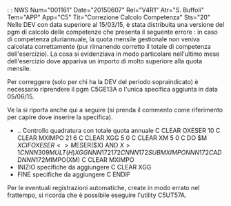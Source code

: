  :  : NWS Num="001161" Date="20150607" Rel="V4R1" Atr="S. Buffoli" Tem="APP" App="C5" Tit="Correzione Calcolo Competenza" Sts="20"
Nelle DEV con data superiore al 15/03/15, è stata distribuita una versione del pgm di calcolo delle
competenze che presenta il seguente errore :  in caso di competenza pluriannuale, la quota mensile gestionale non veniva calcolata correttamente (pur rimanendo corretto il totale di competenza dell'esercizio). La cosa si evidenziava in modo particolare nell'ultimo mese dell'esercizio dove appariva un importo di molto superiore alla quota mensile.

Per correggere (solo per chi ha la DEV del periodo sopraindicato) è necessario riprendere il pgm C5GE13A o l'unica specifica aggiunta in data 05/06/15.

Ve la si riporta anche qui a seguire (si prenda il commento come riferimento per capire dove inserire la specifica).

 * .. Controllo quadratura con totale quota annuale
C                   CLEAR                   OXESER           10
C                   CLEAR                   MXIMPO           21 6
C                   CLEAR                   XGG               5 0
C                   CLEAR                   XM                5 0
C                   DO        $M            $X
C                   IF        OXESER<>M$ESER($X) AND $X>1
C     NNN309        MULT(H)   XGG           NNN172           17 2
C     NNN172        SUB       MXIMPO        NNN172
C                   ADD       NNN172        M$IMPO(XM)
C                   CLEAR                   MXIMPO
 * INIZIO specifiche da aggiungere
C                   CLEAR                   XGG
 * FINE specifiche da aggiungere
C                   ENDIF

Per le eventuali registrazioni automatiche, create in modo errato nel frattempo, si ricorda che è possibile eseguire l'utility C5UT57A.

